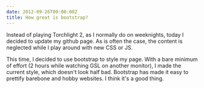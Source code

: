 ```yaml
---
date: 2012-09-26T00:00:00Z
title: How great is bootstrap?
---
```


Instead of playing Torchlight 2, as I normally do on weeknights, today I decided to update my github page. As is often the case, the content is neglected while I play around with new CSS or JS.

This time, I decided to use bootstrap to style my page. With a bare minimum of effort (2 hours while watching GSL on another monitor), I made the current style, which doesn't look half bad. Bootstrap has made it easy to prettify barebone and hobby websites. I think it's a good thing.
